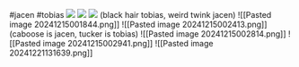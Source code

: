 #jacen #tobias 
**![](https://lh7-rt.googleusercontent.com/docsz/AD_4nXdL37LZNvCtnD_JqtEbqIGnhIpJ14iRVuuddFAsgkWWHPH16t0WOA579MW11IeOFv_aJxDafUWb7G8XT2HNL0LYKco8k0N7QsJYEgToAaSOTvfif_-xWdK0n6QIEEXp8AUy1oKIFg?key=ArE9gjGx41F-QdnnpTPqXmu4)**
**![](https://lh7-rt.googleusercontent.com/docsz/AD_4nXdQ23W9EQnrvCUCtCtiWbkPOmQ3Nbe8ayzqVxYHBXcFx2KwbLCO6r83U3PtscM0-Fv7lT8ilxIKTGqHeCGW-jUulIomeoM7auQAAwXsnCzDiUxC8tI5Hftap5DKTdir3P0WHNSRsw?key=ArE9gjGx41F-QdnnpTPqXmu4)**
**![](https://lh7-rt.googleusercontent.com/docsz/AD_4nXc1NCwHtiWXRSr44CodEHWdXj4mt-pYnhRtox5b6tfnzC7YBigu3qgd2RN9p1g51Q2RxUKMJryBGg-1ARXFeDlUuGefMBhsk4SoyF30X_h71xjbFMsq6tv7KNpjUZqpCB5HIxzx?key=ArE9gjGx41F-QdnnpTPqXmu4)**
(black hair tobias, weird twink jacen)
![[Pasted image 20241215001844.png]]
![[Pasted image 20241215002413.png]]
(caboose is jacen, tucker is tobias)
![[Pasted image 20241215002814.png]]
![[Pasted image 20241215002941.png]]
![[Pasted image 20241221131639.png]]
